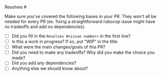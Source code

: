 Resolves #

Make sure you've covered the following bases in your PR. They won't all be
needed for every PR (ex. fixing a straightforward rubocop issue might have no
tradeoffs and add no dependencies).

- [ ] Did you fill in the `Resolves #<issue number>` in the first line?
- [ ] Is this a work in progress? If so, put "WIP" in the title.
- [ ] What were the main changes/goals of this PR?
- [ ] Did you need to make any tradeoffs? Why did you make the choice you made?
- [ ] Did you add any dependencies?
- [ ] Anything else we should know about?
